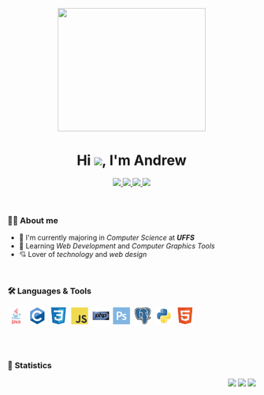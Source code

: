 

<div align="center" ><img src="https://c.tenor.com/CeDk6XdCgOUAAAAi/develop-web.gif"  frameBorder="0" width="300" height="250"></img></div>




<h1 align="center">Hi <img width="35"  src="https://raw.githubusercontent.com/kaueMarques/kaueMarques/master/hi.gif">, I'm Andrew</h1>



<div align="center">
  <a href="https://www.linkedin.com/in/andrewggabriel/" alt="linkedin" target="_blank">
  <img src="https://img.shields.io/badge/LinkedIn-black?style=for-the-badge&logo=linkedin&logoColor=11c6c7">
  </a>
  <a href="https://github.com/Andrewgaabriel" alt="github" target="blank">
  <img src="https://img.shields.io/badge/GitHub-black?style=for-the-badge&logo=github&logoColor=11c6c7">
  </a>
  <a href="https://www.instagram.com/andrewgaabriel/?hl=pt-br" alt="instagram" target="_blank">
  <img src="https://img.shields.io/badge/Instagram-black?style=for-the-badge&logo=instagram&logoColor=11c6c7&labelColor=black">
  </a>
  <a href="mailto:andrew.gabrielgomes@gmail.com?subject=HiThere">
  <img src="https://img.shields.io/badge/Gmail-black?style=for-the-badge&logo=gmail&logoColor=11c6c7">
  </a>
  
</div>


<br>
<br>

### :man_technologist: **About me**

- 🎒 I'm currently majoring in *Computer Science* at ***UFFS***
- 🌱 Learning *Web Development* and *Computer  Graphics Tools*  
- 💘 Lover of *technology* and *web design*
<br>



### :hammer_and_wrench: **Languages & Tools**


<div align="left">
  <img src="https://github.com/devicons/devicon/blob/master/icons/java/java-original-wordmark.svg" title="Java" alt="Java" width="35" height="35"/>&nbsp;
  <img src="https://github.com/devicons/devicon/blob/master/icons/c/c-original.svg" title="C" alt="C" width="35" height="35"/>&nbsp;
  <img src="https://github.com/devicons/devicon/blob/master/icons/css3/css3-original.svg" title="css" alt="css" width="35" height="35"/>&nbsp;
  <img src="https://github.com/devicons/devicon/blob/master/icons/javascript/javascript-original.svg" title="js" alt="js" width="35" height="35"/>&nbsp;
  <img src="https://github.com/devicons/devicon/blob/master/icons/php/php-original.svg" title="php" alt="php" width="35" height="35"/>&nbsp;
  <img src="https://github.com/devicons/devicon/blob/master/icons/photoshop/photoshop-plain.svg" title="photoshop" alt="photoshop" width="35" height="35"/>&nbsp;
  <img src="https://github.com/devicons/devicon/blob/master/icons/postgresql/postgresql-original.svg" title="postgresql" alt="postgresql" width="35" height="35"/>&nbsp;
  <img src="https://github.com/devicons/devicon/blob/master/icons/python/python-original.svg" title="python" alt="python" width="35" height="35"/>&nbsp;
  <img src="https://github.com/devicons/devicon/blob/master/icons/html5/html5-original.svg" title="html" alt="html" width="35" height="35"/>&nbsp;

</div>

<br><br>

### 🚀  **Statistics**

<div align="right">


  

  <img src="https://github-readme-stats.vercel.app/api?username=Andrewgaabriel&count_private=true&show_icons=true&hide_border=true&theme=synthwave&include_all_commits=true&title_color=11c6c7&bg_color=100,000000,000000&text_color=ffffff&icon_color=11c6c7&hide=issues,prs&card_width=300" height="120"/> <img  src="http://github-readme-streak-stats.herokuapp.com?user=andrewgaabriel&theme=highcontrast&hide_border=true&date_format=j%20M%5B%20Y%5D&ring=11c6c7&fire=FFFFFF&sideNums=11c6c7&currStreakLabel=11c6c7" height="140"/> <img  src="https://github-readme-stats.vercel.app/api/top-langs/?username=Andrewgaabriel&layout=compact&theme=synthwave&title_color=11c6c7&hide_border=true&bg_color=100,000000,000000&text_color=ffffff&card_width=300" height="120"/>


</div>
  

<br>

